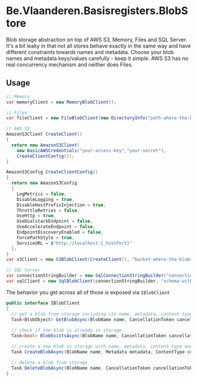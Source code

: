 # Be.Vlaanderen.Basisregisters.BlobStore

Blob storage abstraction on top of AWS S3, Memory, Files and SQL Server.
It's a bit leaky in that not all stores behave exactly in the same way and have different constraints towards names and 
metadata. Choose your blob names and metadata keys/values carefully - keep it simple.
AWS S3 has no real concurrency mechanism and neither does Files.

## Usage

```csharp
// Memory
var memoryClient = new MemoryBlobClient();

// Files
var fileClient = new FileBlobClient(new DirectoryInfo("path-where-the-blobs-will-be-stored"));

// AWS S3
AmazonS3Client CreateClient()
{
  return new AmazonS3Client(
    new BasicAWSCredentials("your-access-key","your-secret"),
    CreateClientConfig());
}

AmazonS3Config CreateClientConfig()
{
  return new AmazonS3Config
  {
    LogMetrics = false,
    DisableLogging = true,
    DisableHostPrefixInjection = true,
    ThrottleRetries = false,
    UseHttp = true,
    UseDualstackEndpoint = false,
    UseAccelerateEndpoint = false,
    EndpointDiscoveryEnabled = false,
    ForcePathStyle = true,
    ServiceURL = $"http://localhost:{_hostPort}"
  };
}
var s3Client = new S3BlobClient(CreateClient(), "bucket-where-the-blobs-will-be-stored");

// SQL Server
var connectionStringBuilder = new SqlConnectionStringBuilder("connection-string-of-database-where-the-blobs-will-be-stored");
var sqlClient = new SqlBlobClient(connectionStringBuilder, "schema-within-said-database");
```

The behavior you get across all of those is exposed via `IBlobClient`

```csharp
public interface IBlobClient
{
  // get a blob from storage including its name, metadata, content type and a way to open the content stream
  Task<BlobObject> GetBlobAsync(BlobName name, CancellationToken cancellationToken = default);
  
  // check if the blob is already in storage
  Task<bool> BlobExistsAsync(BlobName name, CancellationToken cancellationToken = default);

  // create a new blob in storage with name, metadata, content type and a content stream
  Task CreateBlobAsync(BlobName name, Metadata metadata, ContentType contentType, Stream content, CancellationToken cancellationToken = default);

  // delete a blob from storage
  Task DeleteBlobAsync(BlobName name, CancellationToken cancellationToken = default);
}
```
